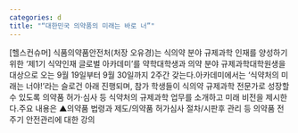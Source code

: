 ```yaml
---
categories: d
title: "“대한민국 의약품의 미래는 바로 너”"
---
```

[헬스컨슈머] 식품의약품안전처(처장 오유경)는 식의약 분야 규제과학 인재를 양성하기 위한 ‘제1기 식약인재 글로벌 아카데미’를 약학대학생과 의약 분야 규제과학대학원생을 대상으로 오는 9월 19일부터 9월 30일까지 2주간 갖는다.아카데미에서는 ‘식약처의 미래는 너야!’라는 슬로건 아래 진행되며, 참가 학생들이 식의약 규제과학 전문가로 성장할 수 있도록 의약품 허가·심사 등 식약처의 규제과학 업무를 소개하고 미래 비전을 제시한다.주요 내용은 ▲의약품 법령과 제도/의약품 허가심사 절차/시판후 관리 등 의약품 전주기 안전관리에 대한 강의